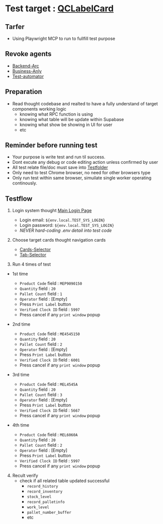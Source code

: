 # Test target : [QCLabelCard](../../app/(app)/admin/cards/QCLabelCard.tsx)

## Tarfer
- Using Playwright MCP to run to fullfill test purpose

## Revoke agents
- [Backend-Arc](../../.claude/agents/backend-architect.md)
- [Business-Anly](../../.claude/agents/business-analyst.md)
- [Test-automator](../../.claude/agents/test-automator.md)

## Preparation
- Read thought codebase and realted to have a fully understand of target components working logic
    - knowing what RPC function is using
    - knowing what table will be update within Supabase
    - knowing what show be showing in UI for user
    - etc

## Reminder before running test
- Your purpose is write test and run til success.
- Dont excute any debug or code editing action unless confirmed by user
- All test relate file/doc must save into [Testfolder](/Users/chun/Documents/PennineWMS/online-stock-control-system/__tests__)
- Only need to test Chrome browser, no need for other browsers type
- Only run test within same browser, simuilate single worker operating continously.

## Testflow
1. Login system thought [Main Login Page](app/(auth)/main-login/page.tsx)
    - Login email: `${env.local.TEST_SYS_LOGIN}`
    - Login password: `${env.local.TEST_SYS_LOGIN}`
    - *NEVER hard-coding .env detail into test code*

2. Choose target cards thought navigation cards
    - [Cards-Selector](../../app/(app)/admin/cards/AnalysisCardSelector.tsx)
    - [Tab-Selector](../../app/(app)/admin/cards/TabSelectorCard.tsx)

3. Run 4 times of test
- 1st time
    - `Product Code` field : `MEP9090150`
    - `Quantity` field : `20`
    - `Pallet Count` field : `1`
    - `Operator` field : [Empty]
    - Press `Print Label` button
    - `Verified Clock ID` field : `5997`
    - Press cancel if any `print window` popup

- 2nd time
    - `Product Code` field : `ME4545150`
    - `Quantity` field : `20`
    - `Pallet Count` field : `2`
    - `Operator` field : [Empty]
    - Press `Print Label` button
    - `Verified Clock ID` field : `6001`
    - Press cancel if any `print window` popup

- 3rd time
    - `Product Code` field : `MEL4545A`
    - `Quantity` field : `20`
    - `Pallet Count` field : `3`
    - `Operator` field : [Empty]
    - Press `Print Label` button
    - `Verified Clock ID` field : `5667`
    - Press cancel if any `print window` popup

- 4th time
    - `Product Code` field : `MEL6060A`
    - `Quantity` field : `20`
    - `Pallet Count` field : `2`
    - `Operator` field : [Empty]
    - Press `Print Label` button
    - `Verified Clock ID` field : `5997`
    - Press cancel if any `print window` popup

4. Recult verify
    - check if all related table updated successful
        - `record_history`
        - `record_inventory`
        - `stock_level`
        - `record_palletinfo`
        - `work_level`
        - `pallet_number_buffer`
        - etc
